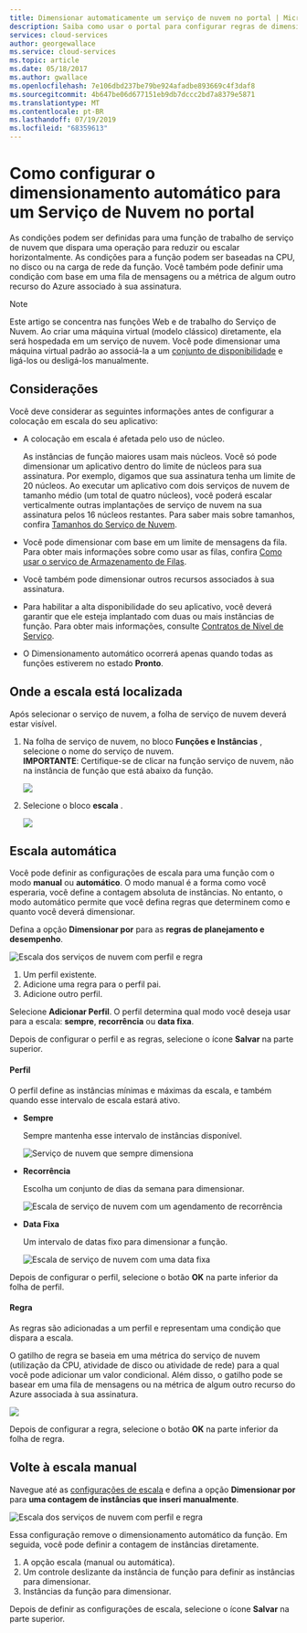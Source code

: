 ```yaml
---
title: Dimensionar automaticamente um serviço de nuvem no portal | Microsoft Docs
description: Saiba como usar o portal para configurar regras de dimensionamento automático para uma função web ou função de trabalho do serviço de nuvem no Azure.
services: cloud-services
author: georgewallace
ms.service: cloud-services
ms.topic: article
ms.date: 05/18/2017
ms.author: gwallace
ms.openlocfilehash: 7e106dbd237be79be924afadbe893669c4f3daf8
ms.sourcegitcommit: 4b647be06d677151eb9db7dccc2bd7a8379e5871
ms.translationtype: MT
ms.contentlocale: pt-BR
ms.lasthandoff: 07/19/2019
ms.locfileid: "68359613"
---
```

# <a name="how-to-configure-auto-scaling-for-a-cloud-service-in-the-portal"></a>Como configurar o dimensionamento automático para um Serviço de Nuvem no portal

As condições podem ser definidas para uma função de trabalho de serviço de nuvem que dispara uma operação para reduzir ou escalar horizontalmente. As condições para a função podem ser baseadas na CPU, no disco ou na carga de rede da função. Você também pode definir uma condição com base em uma fila de mensagens ou a métrica de algum outro recurso do Azure associado à sua assinatura.

> [!NOTE]
> Este artigo se concentra nas funções Web e de trabalho do Serviço de Nuvem. Ao criar uma máquina virtual (modelo clássico) diretamente, ela será hospedada em um serviço de nuvem. Você pode dimensionar uma máquina virtual padrão ao associá-la a um [conjunto de disponibilidade](../virtual-machines/windows/classic/configure-availability-classic.md) e ligá-los ou desligá-los manualmente.

## <a name="considerations"></a>Considerações
Você deve considerar as seguintes informações antes de configurar a colocação em escala do seu aplicativo:

* A colocação em escala é afetada pelo uso de núcleo.

    As instâncias de função maiores usam mais núcleos. Você só pode dimensionar um aplicativo dentro do limite de núcleos para sua assinatura. Por exemplo, digamos que sua assinatura tenha um limite de 20 núcleos. Ao executar um aplicativo com dois serviços de nuvem de tamanho médio (um total de quatro núcleos), você poderá escalar verticalmente outras implantações de serviço de nuvem na sua assinatura pelos 16 núcleos restantes. Para saber mais sobre tamanhos, confira [Tamanhos do Serviço de Nuvem](cloud-services-sizes-specs.md).

* Você pode dimensionar com base em um limite de mensagens da fila. Para obter mais informações sobre como usar as filas, confira [Como usar o serviço de Armazenamento de Filas](../storage/queues/storage-dotnet-how-to-use-queues.md).

* Você também pode dimensionar outros recursos associados à sua assinatura.

* Para habilitar a alta disponibilidade do seu aplicativo, você deverá garantir que ele esteja implantado com duas ou mais instâncias de função. Para obter mais informações, consulte [Contratos de Nível de Serviço](https://azure.microsoft.com/support/legal/sla/).

* O Dimensionamento automático ocorrerá apenas quando todas as funções estiverem no estado **Pronto**.  


## <a name="where-scale-is-located"></a>Onde a escala está localizada
Após selecionar o serviço de nuvem, a folha de serviço de nuvem deverá estar visível.

1. Na folha de serviço de nuvem, no bloco **Funções e Instâncias** , selecione o nome do serviço de nuvem.   
   **IMPORTANTE**: Certifique-se de clicar na função serviço de nuvem, não na instância de função que está abaixo da função.

    ![](./media/cloud-services-how-to-scale-portal/roles-instances.png)
2. Selecione o bloco **escala** .

    ![](./media/cloud-services-how-to-scale-portal/scale-tile.png)

## <a name="automatic-scale"></a>Escala automática
Você pode definir as configurações de escala para uma função com o modo **manual** ou **automático**. O modo manual é a forma como você esperaria, você define a contagem absoluta de instâncias. No entanto, o modo automático permite que você defina regras que determinem como e quanto você deverá dimensionar.

Defina a opção **Dimensionar por** para as **regras de planejamento e desempenho**.

![Escala dos serviços de nuvem com perfil e regra](./media/cloud-services-how-to-scale-portal/schedule-basics.png)

1. Um perfil existente.
2. Adicione uma regra para o perfil pai.
3. Adicione outro perfil.

Selecione **Adicionar Perfil**. O perfil determina qual modo você deseja usar para a escala: **sempre**, **recorrência** ou **data fixa**.

Depois de configurar o perfil e as regras, selecione o ícone **Salvar** na parte superior.

#### <a name="profile"></a>Perfil
O perfil define as instâncias mínimas e máximas da escala, e também quando esse intervalo de escala estará ativo.

* **Sempre**

    Sempre mantenha esse intervalo de instâncias disponível.  

    ![Serviço de nuvem que sempre dimensiona](./media/cloud-services-how-to-scale-portal/select-always.png)
* **Recorrência**

    Escolha um conjunto de dias da semana para dimensionar.

    ![Escala de serviço de nuvem com um agendamento de recorrência](./media/cloud-services-how-to-scale-portal/select-recurrence.png)
* **Data Fixa**

    Um intervalo de datas fixo para dimensionar a função.

    ![Escala de serviço de nuvem com uma data fixa](./media/cloud-services-how-to-scale-portal/select-fixed.png)

Depois de configurar o perfil, selecione o botão **OK** na parte inferior da folha de perfil.

#### <a name="rule"></a>Regra
As regras são adicionadas a um perfil e representam uma condição que dispara a escala.

O gatilho de regra se baseia em uma métrica do serviço de nuvem (utilização da CPU, atividade de disco ou atividade de rede) para a qual você pode adicionar um valor condicional. Além disso, o gatilho pode se basear em uma fila de mensagens ou na métrica de algum outro recurso do Azure associada à sua assinatura.

![](./media/cloud-services-how-to-scale-portal/rule-settings.png)

Depois de configurar a regra, selecione o botão **OK** na parte inferior da folha de regra.

## <a name="back-to-manual-scale"></a>Volte à escala manual
Navegue até as [configurações de escala](#where-scale-is-located) e defina a opção **Dimensionar por** para **uma contagem de instâncias que inseri manualmente**.

![Escala dos serviços de nuvem com perfil e regra](./media/cloud-services-how-to-scale-portal/manual-basics.png)

Essa configuração remove o dimensionamento automático da função. Em seguida, você pode definir a contagem de instâncias diretamente.

1. A opção escala (manual ou automática).
2. Um controle deslizante da instância de função para definir as instâncias para dimensionar.
3. Instâncias da função para dimensionar.

Depois de definir as configurações de escala, selecione o ícone **Salvar** na parte superior.
